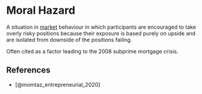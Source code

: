 # Moral Hazard
A situation in [market](market.md) behaviour in which participants are encouraged to take overly risky positions because their exposure is based purely on upside and are isolated from downside of the positions failing. 

Often cited as a factor leading to the 2008 subprime mortgage crisis.

## References
* [@momtaz_entrepreneurial_2020]